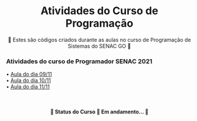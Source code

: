 <h1 align="center">Atividades do Curso de Programação</h1>


<p align="center">🚀 Estes são códigos criados durante as aulas no curso de Programação de Sistemas do SENAC GO 🚀</p>



<p align="left">
  <h3> Atividades do curso de Programador SENAC 2021 </h3>
 • <a href="https://github.com/rogwol/curso_programador_senac/tree/master/2021-11-09">Aula do dia 09/11</a> <br>
 • <a href="https://github.com/rogwol/curso_programador_senac/tree/master/2021-11-10">Aula do dia 10/11</a> <br> 
 • <a href="https://github.com/rogwol/curso_programador_senac/tree/master/2021-11-11">Aula do dia 11/11</a> <br>
</p>
<br>
<h4 align="center"> 
	🚧  Status do Curso 🚀 Em andamento...  🚧
</h4>
